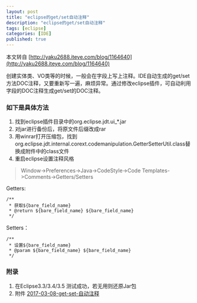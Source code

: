 ```yaml
---
layout: post
title: "eclipse的get/set自动注释"
description: "eclipse的get/set自动注释"
tags: [eclipse]
categories: [IDE]
published: true
---
```


本文转自 [http://yaku2688.iteye.com/blog/1164640](http://yaku2688.iteye.com/blog/1164640)

创建实体类、VO类等的时候，一般会在字段上写上注释。IDE自动生成的get/set方法DOC注释，又要重新写一遍，麻烦异常。通过修改eclipse插件，可自动利用字段的DOC注释生成get/set的DOC注释。

### 如下是具体方法

1. 找到eclipse插件目录中的org.eclipse.jdt.ui_*.jar
2. 对jar进行备份后，将原文件后缀改成rar
3. 用winrar打开压缩包，找到org.eclipse.jdt.internal.corext.codemanipulation.GetterSetterUtil.class替换成附件中的class文件
4. 重启eclipse设置注释风格
> Window->Preferences->Java->CodeStyle->Code Templates->Comments->Getters/Setters
 
Getters:
```
/**  
 * 获取${bare_field_name}  
 * @return ${bare_field_name} ${bare_field_name}  
 */  
```

Setters：
```
/**  
 * 设置${bare_field_name}  
 * @param ${bare_field_name} ${bare_field_name}  
 */  
```
### 附录
1. 在Eclipse3.3/3.4/3.5 测试成功，若无用则还原Jar包
2. 附件 [2017-03-08-get-set-自动注释](/download/2017-03-08-get-set-自动注释.rar)
